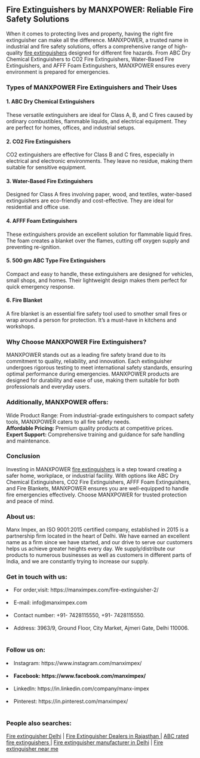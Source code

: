 <h2>Fire Extinguishers by MANXPOWER: Reliable Fire Safety Solutions</h2>
When it comes to protecting lives and property, having the right fire extinguisher can make all the difference. MANXPOWER, a trusted name in industrial and fire safety solutions, offers a comprehensive range of high-quality <a href="https://manximpex.com/fire-extinguisher-2/" title="fire extinguishers" alt"fire extinguishers" <a>fire extinguishers</a> designed for different fire hazards. From ABC Dry Chemical Extinguishers to CO2 Fire Extinguishers, Water-Based Fire Extinguishers, and AFFF Foam Extinguishers, MANXPOWER ensures every environment is prepared for emergencies.<br>
<h3>Types of MANXPOWER Fire Extinguishers and Their Uses</h3>
<h4>1. ABC Dry Chemical Extinguishers</h4>
These versatile extinguishers are ideal for Class A, B, and C fires caused by ordinary combustibles, flammable liquids, and electrical equipment. They are perfect for homes, offices, and industrial setups.<br>
<h4>2. CO2 Fire Extinguishers</h4>
CO2 extinguishers are effective for Class B and C fires, especially in electrical and electronic environments. They leave no residue, making them suitable for sensitive equipment.<br>
<h4>3. Water-Based Fire Extinguishers</h4>
Designed for Class A fires involving paper, wood, and textiles, water-based extinguishers are eco-friendly and cost-effective. They are ideal for residential and office use.<br>
<h4>4. AFFF Foam Extinguishers</h4>
These extinguishers provide an excellent solution for flammable liquid fires. The foam creates a blanket over the flames, cutting off oxygen supply and preventing re-ignition.<br>
<h4>5. 500 gm ABC Type Fire Extinguishers</h4>
Compact and easy to handle, these extinguishers are designed for vehicles, small shops, and homes. Their lightweight design makes them perfect for quick emergency response.<br>
<h4>6. Fire Blanket</h4>
A fire blanket is an essential fire safety tool used to smother small fires or wrap around a person for protection. It’s a must-have in kitchens and workshops.<br>
<h3>Why Choose MANXPOWER Fire Extinguishers?</h3>
MANXPOWER stands out as a leading fire safety brand due to its commitment to quality, reliability, and innovation. Each extinguisher undergoes rigorous testing to meet international safety standards, ensuring optimal performance during emergencies. MANXPOWER products are designed for durability and ease of use, making them suitable for both professionals and everyday users.<br>
<h3>Additionally, MANXPOWER offers:</h3>
Wide Product Range: From industrial-grade extinguishers to compact safety tools, MANXPOWER caters to all fire safety needs.<br>
<b>Affordable Pricing: </b> Premium quality products at competitive prices.<br>
<b>Expert Support: </b> Comprehensive training and guidance for safe handling and maintenance.<br>
<h3>Conclusion</h3>
Investing in MANXPOWER <a href="https://manximpex.com/fire-extinguisher-2/" title="fire extinguishers" alt"fire extinguishers" <a>fire extinguishers</a> is a step toward creating a safer home, workplace, or industrial facility. With options like ABC Dry Chemical Extinguishers, CO2 Fire Extinguishers, AFFF Foam Extinguishers, and Fire Blankets, MANXPOWER ensures you are well-equipped to handle fire emergencies effectively. Choose MANXPOWER for trusted protection and peace of mind.<br>
<h3>About us:</h3>
Manx Impex, an ISO 9001:2015 certified company, established in 2015 is a partnership firm located in the heart of Delhi. We have earned an excellent name as a firm since we have started, and our drive to serve our customers helps us achieve greater heights every day. We supply/distribute our products to numerous businesses as well as customers in different parts of India, and we are constantly trying to increase our supply.<br>
<h3>Get in touch with us:</h3>
<li>For order,visit: https://manximpex.com/fire-extinguisher-2/ </li><br>
<li>E-mail: info@manximpex.com </li><br>
<li>Contact number: +91- 7428115550, +91- 7428115550.</li><br>
<li>Address: 3963/9, Ground Floor, City Market, Ajmeri Gate, Delhi 110006.</li><br>
<h3>Follow us on:</h3>
<li>Instagram: https://www.instagram.com/manximpex/ </li><br>
<li><b>Facebook: https://www.facebook.com/manximpex/ </b></li><br>
<li>LinkedIn: https://in.linkedin.com/company/manx-impex </li><br>
<li>Pinterest: https://in.pinterest.com/manximpex/ </li><br>
<h3>People also searches:</h3>
<a href="https://manximpex.com/fire-extinguisher-2/" title="Fire extinguisher Delhi" alt"Fire extinguisher Delhi" <a>Fire extinguisher Delhi</a> | <a href="https://manximpex.com/fire-extinguisher-2/" title="Fire Extinguisher Dealers in Rajasthan" alt"Fire Extinguisher Dealers in Rajasthan" <a>Fire Extinguisher Dealers in Rajasthan </a> | <a href="https://manximpex.com/fire-extinguisher-2/" title="ABC rated fire extinguishers" alt"ABC rated fire extinguishers" <a>ABC rated fire extinguishers </a> | <a href="https://manximpex.com/fire-extinguisher-2/" title="Fire extinguisher manufacturer in Delhi" alt"Fire extinguisher manufacturer in Delhi" <a>Fire extinguisher manufacturer in Delhi</a> | <a href="https://manximpex.com/fire-extinguisher-2/" title="Fire extinguisher near me" alt"Fire extinguisher near me" <a>Fire extinguisher near me</a>
